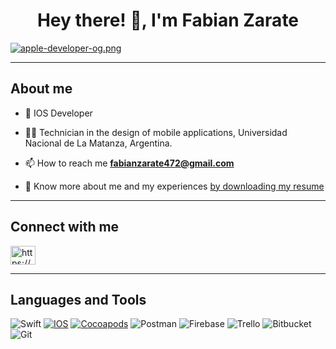 <h1 align="center">Hey there! 👋, I'm Fabian Zarate</h1>

[![apple-developer-og.png](https://i.postimg.cc/Gt0902jG/apple-developer-og.png)](https://postimg.cc/mzwTCTJg)

 --- 
## About me

- 📲 IOS Developer
- 🧑‍🏫 Technician in the design of mobile applications, Universidad Nacional de La Matanza, Argentina.

- 📫 How to reach me **fabianzarate472@gmail.com**

- 📄 Know more about me and my experiences [by downloading my resume](https://drive.google.com/file/d/1yFjcDuy0OhYj6mAuPjUU9r5gYHoA1Yui/view)

 --- 
## Connect with me

<a href="https://www.linkedin.com/in/fabian-alejandro-zarate/" target="blank"><img align="center" src="https://raw.githubusercontent.com/rahuldkjain/github-profile-readme-generator/master/src/images/icons/Social/linked-in-alt.svg" alt="https://www.linkedin.com/in/eliassvelazquez/" height="30" width="40" /></a>

 --- 
## Languages and Tools

![Swift](https://img.shields.io/badge/swift-F54A2A?style=for-the-badge&logo=swift&logoColor=white)
[![IOS](https://img.shields.io/static/v1?label=&message=IOS&color=%23000000&style=for-the-badge&logo=apple&logoColor=%23FFF)](https://)
[![Cocoapods](https://img.shields.io/badge/Cocoapods-2EA44F?style=for-the-badge&logo=cocoapods&logoColor=%23EE3322)](https://)
![Postman](https://img.shields.io/badge/Postman-FF6C37?style=for-the-badge&logo=postman&logoColor=white)
![Firebase](https://img.shields.io/badge/Firebase-039BE5?style=for-the-badge&logo=Firebase&logoColor=white)
![Trello](https://img.shields.io/badge/Trello-%23026AA7.svg?style=for-the-badge&logo=Trello&logoColor=white)
![Bitbucket](https://img.shields.io/badge/bitbucket-%230047B3.svg?style=for-the-badge&logo=bitbucket&logoColor=white)
![Git](https://img.shields.io/badge/git-%23F05033.svg?style=for-the-badge&logo=git&logoColor=white)


